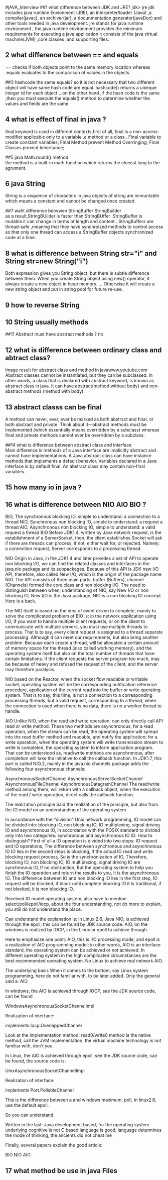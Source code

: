 #jAVA_Interview
##1 what difference between JDK and JRE?
  jdk> jre 
  jdk includes java runtime Envionment (JRE), an interpreter/loader (Java) ,a compiler(javac), an archiver(jar),
  a docunmentation generator(javaDoc) and other tools needed in java development.
  jre stands for java runtime environment , the java runtime environment provides the minimum requirements for executing a java application
  it consists of the java virtual machine(JVM) ,core classes ,and supporting files.
  
## 2 what difference between == and equals 
  == checks if both objects point to the same memory location whereas .equals evaluates to the comparison of values in the objects.
  
##3 hashcode the same equals? 
 so it is not necessary that two different object will have same hash code are equal. hashcode() returns a unieque integer id for each object
 ...on the other hand ,if the hash code is the same ,then you must execute the equals() method to datermine whether the values and fields 
 are the same.
 
## 4 what is effect of final in java ? 
 final keyword is used in different contexts,first of all, final is a non-access-modifier applicable only to a variable .a method or a class .
 Final variable  to create constant variables;
 Final Method    prevent Method Overringing;
 Final Classes   prevent Inheritance;
 
##5 java Math.round() method  
   the method is a built-in math function which returns the cloeest long to the agrument.
## 6 java String 
   String is a sequence of characters in java  objects of string are immuntable which means a constant and cannot be changed once created.
   
##7 waht difference betwwen StringBuffer StringBuilder  
  as a result,StringBUilder is faster than StringBUffer .StringBuffer is mutable.it can change in terms of length and content .
  StringBuffers are   thread-safe ,meaning that they have synchroized methods to control access so that only one thread can access  a StringBuffer objects synchronized code at a time.
  
## 8 what is difference between String str="i"  and String str=new String("i") 
 Both expression gives you String object, but there is subtle difference between them. When you create String object using new() operator, it always create a new object in heap memory. ... Otherwise it will create a new string object and put in string pool for future re-use.
 
## 9 how to reverse String  
 
## 10 String usually methods  
 
##11 Abstract must have abstract methods ? 
 no
## 12 what is difference between ordinary class and abtract class? 
 Image result for abstract class and method in javawww.youtube.com
Abstract classes cannot be instantiated, but they can be subclassed. In other words, a class that is declared with abstract keyword, is known as abstract class in java. It can have abstract(method without body) and non-abstract methods (method with body).
## 13 abstract classs can be  final 
 A method can never, ever, ever be marked as both abstract and final, or both abstract and private. Think about it—abstract methods must be implemented (which essentially means overridden by a subclass) whereas final and private methods cannot ever be overridden by a subclass.

##14 what is difference between abstract class and interface  
 Main difference is methods of a Java interface are implicitly abstract and cannot have implementations. A Java abstract class can have instance methods that implements a default behavior. Variables declared in a Java interface is by default final. An abstract class may contain non-final variables.
 
## 15 how many io in java ? 
 
## 16 what is difference between NIO AIO BIO ? 
 BIO, The synchronous blocking IO, simple to understand: a connection to a thread
NIO, Synchronous non blocking IO, simple to understand: a request a thread
AIO, Asynchronous non blocking IO, simple to understand: a valid request a thread
BIO
Before JDK1.4, written by Java network request, is the establishment of a ServerSocket, then, the client establishes Socket will ask if there are threads can process, if not, either wait for, or rejected. Namely: a connection request, Server corresponds to a processing thread.

NIO
Origin in Java, in the JDK1.4 and later provides a set of API to operate non blocking I/O, we can find the related classes and interfaces in the java.nio package and its subpackages. Because of this API is JDK new I/O API, therefore, also called New I/O, which is the origin of the package name NiO. The API consists of three main parts: buffer (Buffers), channel (Channels) formed the core class and non blocking I/O. The need to distinguish between when, understanding of NIO, say New I/O or non blocking IO, New I/O is the Java package, NIO is a non blocking IO concept. Here is a back.

The NIO itself is based on the idea of event driven to complete, mainly to solve the complicated problem of BIO is: in the network application using I/O, if you want to handle multiple client requests, or on the client to communicate with multiple servers, you must use multiple threads to process. That is to say, every client request is assigned to a thread separate processing. Although it can meet our requirements, but also bring another problem. Because each create a thread, will be allocated a certain amount of memory space for the thread (also called working memory), and the operating system itself but also on the total number of threads that have certain limitations. If the client requests the server program too much, may be because of heavy and refused the request of the client, and the server may therefore paralysis.

NIO based on the Reactor, when the socket flow readable or writable socket, operating system will be the corresponding notification reference procedure, application of the current read into the buffer or write operating system. 
That is to say, this time, is not a connection to a corresponding processing threads, but a valid request, corresponding to a thread, when the connection is used when there is no data, there is no a worker thread to handle.

AIO
Unlike NIO, when the read and write operation, can only directly call API read or write method. These two methods are asynchronous, for a read operation, when the stream can be read, the operating system will spread into the read buffer method and readable, and notify the application; for a write operation, when the operating system will write transmission stream to write is completed, the operating system to inform application program. 
That can be understood as, read/write methods are asynchronous, after completion will take the initiative to call the callback function. 
In JDK1.7, this part is called NIO.2, mainly in the java.nio.channels package adds the following four asynchronous channels:

AsynchronousSocketChannel
AsynchronousServerSocketChannel
AsynchronousFileChannel
AsynchronousDatagramChannel
The read/write method among them, will return with a callback object, when the execution of the read / write operation, direct calls the callback function.

The realization principle
Said the realization of the principle, but also from the IO model on an understanding of the operating system

In accordance with the "division" Unix network programming, IO model can be divided into: blocking IO, non blocking IO, IO multiplexing, signal driving IO and asynchronous IO, in accordance with the POSIX standard to divided only into two categories: synchronous and asynchronous IO IO. How to distinguish? First of all a IO operation is divided into two steps: IO request and IO operations, The difference between synchronous and asynchronous IO IO lies in the second steps is blocking, If the actual IO read and write blocking request process, So is the synchronization of IO, Therefore, blocking IO, non blocking IO, IO multiplexing, signal driving IO are synchronous IO, If no obstruction, But the operating system to help you finish the IO operation and return the results to you, It is the asynchronous IO. The difference between IO and non blocking IO lies in the first step, IO request will be blocked, if block until complete blocking IO it is traditional, if not blocked, it is non blocking IO.

Received IO model operating system, also have to mention select/poll/epoll/iocp, about the four understanding, not do more to explain, you still do not understand the place.

Can understand the explanation is: in Linux 2.6, Java NIO, is achieved through the epoll, this can be found by JDK source code. AIO, on the windows is realized by IOCP, in the Linux or epoll to achieve through.

Here to emphasize one point: AIO, this is I/O processing mode, and epoll is a realization of AIO programming model; in other words, AIO is an interface standard, the operating system can be achieved or not achieved. In different operating system in the high complicated circumstances are the best recommended operating system. No Linux to achieve real network AIO.

The underlying basis
When it comes to the bottom, say Linux system programming, here do not familiar with, to be later added. 
Only the general said a: AIO

In windows, the AIO is achieved through IOCP, see the JDK source code, can be found

WindowsAsynchronousSocketChannelImpl

Realization of interface:

implements Iocp.OverlappedChannel

Look at the implementation method: read0/write0 method is the native method, call the JVM implementation, the virtual machine technology is not familiar with, don't you.

In Linux, the AIO is achieved through epoll, see the JDK source code, can be found, the source code is:

UnixAsynchronousSocketChannelImpl

Realization of interface:

implements Port.PollableChannel

This is the difference between a and windows maximum, poll, in linux2.6, use the default epoll.

So you can understand.

Written in the last: Java development based, for the operating system underlying cognitive is not C based language is good, language determines the mode of thinking, the ancients did not cheat me

Finally, several papers explain the good article:

BIO NIO AIO
## 17 what method be use in java Files  
 
